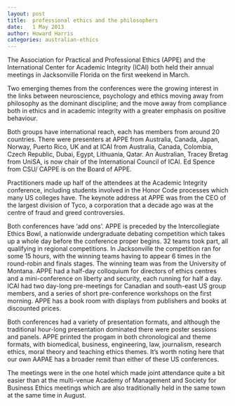 ```yaml
---
layout: post
title:  professional ethics and the philosophers
date:   1 May 2013
author: Howard Harris
categories: australian-ethics
---
```


The Association for Practical and Professional Ethics (APPE) and the International Center for Academic Integrity (ICAI) both held their annual meetings in Jacksonville Florida on the first weekend in March.

Two emerging themes from the conferences were the growing interest in the links between neuroscience, psychology and ethics moving away from philosophy as the dominant discipline; and the move away from compliance both in ethics and in academic integrity with a greater emphasis on positive behaviour.

Both groups have international reach, each has members from around 20 countries. There were presenters at APPE from Australia, Canada, Japan, Norway, Puerto Rico, UK and at ICAI from Australia, Canada, Colombia, Czech Republic, Dubai, Egypt, Lithuania, Qatar. An Australian, Tracey Bretag from UniSA, is now chair of the International Council of ICAI. Ed Spence from CSU/ CAPPE is on the Board of APPE.

Practitioners made up half of the attendees at the Academic Integrity conference, including students involved in the Honor Code processes which many US colleges have. The keynote address at APPE was from the CEO of the largest division of Tyco, a corporation that a decade ago was at the centre of fraud and greed controversies.

Both conferences have ‘add ons’. APPE is preceded by the Intercollegiate Ethics Bowl, a nationwide undergraduate debating competition which takes up a whole day before the conference proper begins. 32 teams took part, all qualifying in regional competitions. In Jacksonville the competition ran for some 15 hours, with the winning teams having to appear 6 times in the round-robin and finals stages. The winning team was from the University of Montana. APPE had a half-day colloquium for directors of ethics centres and a mini-conference on liberty and security, each running for half a day. ICAI had two day-long pre-meetings for Canadian and south-east US group members, and a series of short pre-conference workshops on the first morning. APPE has a book room with displays from publishers and books at discounted prices.

Both conferences had a variety of presentation formats, and although the traditional hour-long presentation dominated there were poster sessions and panels. APPE printed the progam in both chronological and theme formats, with biomedical, business, engineering, law, journalism, research ethics, moral theory and teaching ethics themes. It’s worth noting here that our own AAPAE has a broader remit than either of these US conferences.

The meetings were in the one hotel which made joint attendance quite a bit easier than at the multi-venue Academy of Management and Society for Business Ethics meetings which are also traditionally held in the same town at the same time in August.
